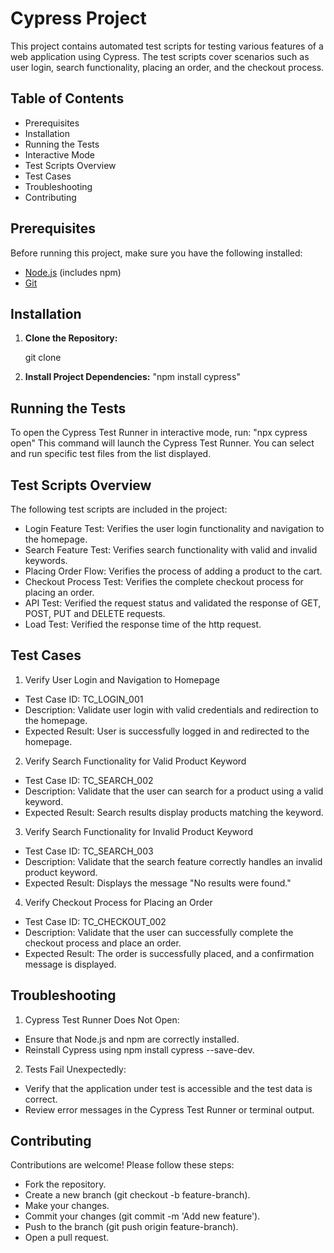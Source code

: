 # Cypress Project

This project contains automated test scripts for testing various features of a web application using Cypress. The test scripts cover scenarios such as user login, search functionality, placing an order, and the checkout process.

## Table of Contents

- Prerequisites
- Installation
- Running the Tests
- Interactive Mode
- Test Scripts Overview
- Test Cases
- Troubleshooting
- Contributing

## Prerequisites

Before running this project, make sure you have the following installed:

- [Node.js](https://nodejs.org/) (includes npm)
- [Git](https://git-scm.com/)

## Installation

1. **Clone the Repository:**

   git clone <repository-url>

2. **Install Project Dependencies:**
   "npm install cypress"

## Running the Tests
To open the Cypress Test Runner in interactive mode, run: "npx cypress open"
This command will launch the Cypress Test Runner. You can select and run specific test files from the list displayed.

## Test Scripts Overview

The following test scripts are included in the project:

- Login Feature Test: Verifies the user login functionality and navigation to the homepage.
- Search Feature Test: Verifies search functionality with valid and invalid keywords.
- Placing Order Flow: Verifies the process of adding a product to the cart.
- Checkout Process Test: Verifies the complete checkout process for placing an order.
- API Test: Verified the request status and validated the response of GET, POST, PUT and DELETE requests.
- Load Test: Verified the response time of the http request.

## Test Cases
1. Verify User Login and Navigation to Homepage
- Test Case ID: TC_LOGIN_001
- Description: Validate user login with valid credentials and redirection to the homepage.
- Expected Result: User is successfully logged in and redirected to the homepage.

2. Verify Search Functionality for Valid Product Keyword
- Test Case ID: TC_SEARCH_002
- Description: Validate that the user can search for a product using a valid keyword.
- Expected Result: Search results display products matching the keyword.

3. Verify Search Functionality for Invalid Product Keyword
- Test Case ID: TC_SEARCH_003
- Description: Validate that the search feature correctly handles an invalid product keyword.
- Expected Result: Displays the message "No results were found."

4. Verify Checkout Process for Placing an Order
- Test Case ID: TC_CHECKOUT_002
- Description: Validate that the user can successfully complete the checkout process and place an order.
- Expected Result: The order is successfully placed, and a confirmation message is displayed.

## Troubleshooting
   1. Cypress Test Runner Does Not Open:

   - Ensure that Node.js and npm are correctly installed.
   - Reinstall Cypress using npm install cypress --save-dev.
     
   2. Tests Fail Unexpectedly:

   - Verify that the application under test is accessible and the test data is correct.
   - Review error messages in the Cypress Test Runner or terminal output.

## Contributing
Contributions are welcome! Please follow these steps:

- Fork the repository.
- Create a new branch (git checkout -b feature-branch).
- Make your changes.
- Commit your changes (git commit -m 'Add new feature').
- Push to the branch (git push origin feature-branch).
- Open a pull request.




